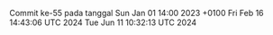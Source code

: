 Commit ke-55 pada tanggal Sun Jan 01 14:00 2023 +0100
Fri Feb 16 14:43:06 UTC 2024
Tue Jun 11 10:32:13 UTC 2024
